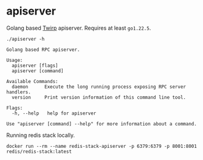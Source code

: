 # apiserver

Golang based [Twirp] apiserver. Requires at least `go1.22.5`.

```
./apiserver -h
```

```
Golang based RPC apiserver.

Usage:
  apiserver [flags]
  apiserver [command]

Available Commands:
  daemon      Execute the long running process exposing RPC server handlers.
  version     Print version information of this command line tool.

Flags:
  -h, --help   help for apiserver

Use "apiserver [command] --help" for more information about a command.
```



Running redis stack locally.

```
docker run --rm --name redis-stack-apiserver -p 6379:6379 -p 8001:8001 redis/redis-stack:latest
```



[Twirp]: https://github.com/twitchtv/twirp
